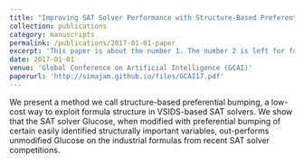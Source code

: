 ```yaml
---
title: "Improving SAT Solver Performance with Structure-Based Preferential Bumping"
collection: publications
category: manuscripts
permalink: /publications/2017-01-01-paper
excerpt: 'This paper is about the number 1. The number 2 is left for future work.'
date: 2017-01-01
venue: 'Global Conference on Artificial Intelligence (GCAI)'
paperurl: 'http://simajam.github.io/files/GCAI17.pdf'
---
```


We present a method we call structure-based preferential bumping, a low-cost way to exploit formula structure in VSIDS-based SAT solvers. We show that the SAT solver Glucose, when modified with preferential bumping of certain easily identified structurally important variables, out-performs unmodified Glucose on the industrial formulas from recent SAT solver competitions.
